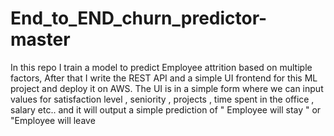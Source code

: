 # End_to_END_churn_predictor-master
In this repo I train a model to predict Employee attrition based on multiple factors, After that I write the REST API and a simple UI frontend for this ML project and deploy it on AWS. The UI is in a simple form where we can input values for satisfaction level , seniority , projects , time spent in the office , salary etc.. and it will output a simple prediction of " Employee will stay " or "Employee will leave
